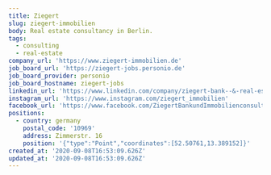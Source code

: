 ```yaml
---
title: Ziegert
slug: ziegert-immobilien
body: Real estate consultancy in Berlin.
tags:
  - consulting
  - real-estate
company_url: 'https://www.ziegert-immobilien.de'
job_board_url: 'https://ziegert-jobs.personio.de'
job_board_provider: personio
job_board_hostname: ziegert-jobs
linkedin_url: 'https://www.linkedin.com/company/ziegert-bank--&-real-estate-consulting-gmbh'
instagram_url: 'https://www.instagram.com/ziegert_immobilien'
facebook_url: 'https://www.facebook.com/ZiegertBankundImmobilienconsulting/'
positions:
  - country: germany
    postal_code: '10969'
    address: Zimmerstr. 16
    position: '{"type":"Point","coordinates":[52.50761,13.389152]}'
created_at: '2020-09-08T16:53:09.626Z'
updated_at: '2020-09-08T16:53:09.626Z'
---
```


